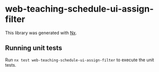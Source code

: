 # web-teaching-schedule-ui-assign-filter

This library was generated with [Nx](https://nx.dev).

## Running unit tests

Run `nx test web-teaching-schedule-ui-assign-filter` to execute the unit tests.
